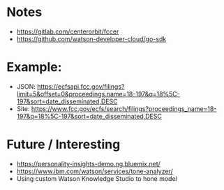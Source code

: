 # Notes

* https://gitlab.com/centerorbit/fccer
* https://github.com/watson-developer-cloud/go-sdk

# Example:
* JSON: https://ecfsapi.fcc.gov/filings?limit=5&offset=0&proceedings.name=18-197&q=18%5C-197&sort=date_disseminated,DESC
* Site: https://www.fcc.gov/ecfs/search/filings?proceedings_name=18-197&q=18%5C-197&sort=date_disseminated,DESC

# Future / Interesting 
* https://personality-insights-demo.ng.bluemix.net/
* https://www.ibm.com/watson/services/tone-analyzer/
* Using custom Watson Knowledge Studio to hone model